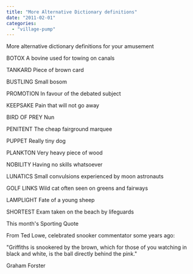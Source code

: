 ```yaml
---
title: "More Alternative Dictionary definitions"
date: "2011-02-01"
categories: 
  - "village-pump"
---
```


More alternative dictionary definitions for your amusement

BOTOX A bovine used for towing on canals

TANKARD Piece of brown card

BUSTLING Small bosom

PROMOTION In favour of the debated subject

KEEPSAKE Pain that will not go away

BIRD OF PREY Nun

PENITENT The cheap fairground marquee

PUPPET Really tiny dog

PLANKTON Very heavy piece of wood

NOBILITY Having no skills whatsoever

LUNATICS Small convulsions experienced by moon astronauts

GOLF LINKS Wild cat often seen on greens and fairways

LAMPLIGHT Fate of a young sheep

SHORTEST Exam taken on the beach by lifeguards

This month's Sporting Quote

From Ted Lowe, celebrated snooker commentator some years ago:

"Griffiths is snookered by the brown, which for those of you watching in black and white, is the ball directly behind the pink."

Graham Forster
